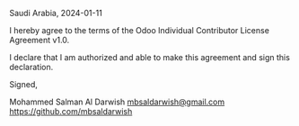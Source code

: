 Saudi Arabia, 2024-01-11

I hereby agree to the terms of the Odoo Individual Contributor License
Agreement v1.0.

I declare that I am authorized and able to make this agreement and sign this
declaration.

Signed,

Mohammed Salman Al Darwish mbsaldarwish@gmail.com https://github.com/mbsaldarwish

